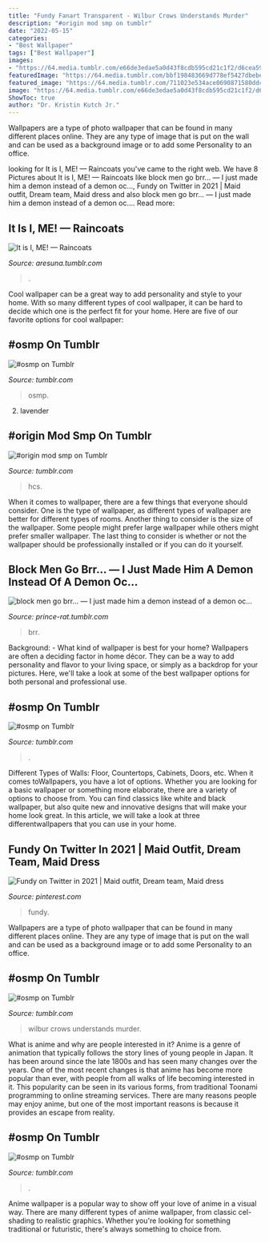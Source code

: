 ```yaml
---
title: "Fundy Fanart Transparent - Wilbur Crows Understands Murder"
description: "#origin mod smp on tumblr"
date: "2022-05-15"
categories:
- "Best Wallpaper"
tags: ["Best Wallpaper"]
images:
- "https://64.media.tumblr.com/e66de3edae5a0d43f8cdb595cd21c1f2/d6cea5911d6773b4-dc/s500x750/e672216eedd0b4690b33cb1ab4a4e8738e20834d.jpg"
featuredImage: "https://64.media.tumblr.com/bbf198483669d778ef5427dbebed4a84/342904e106ab1cf4-7d/s1280x1920/988da1aa5f6682a7e89b969fc122f28a478273b5.png"
featured_image: "https://64.media.tumblr.com/711023e534ace0690871580ddc4f0ed4/e268a6c625d3de6b-c1/s540x810/642b976c8a0f9d3a5d002f26ce6efe9e52fcf96c.png"
image: "https://64.media.tumblr.com/e66de3edae5a0d43f8cdb595cd21c1f2/d6cea5911d6773b4-dc/s500x750/e672216eedd0b4690b33cb1ab4a4e8738e20834d.jpg"
ShowToc: true
author: "Dr. Kristin Kutch Jr."
---
```





Wallpapers are a type of photo wallpaper that can be found in many different places online. They are any type of image that is put on the wall and can be used as a background image or to add some Personality to an office.

	

		
looking for It is I, ME! — Raincoats you've came to the right web. We have 8 Pictures about It is I, ME! — Raincoats like block men go brr... — I just made him a demon instead of a demon oc..., Fundy on Twitter in 2021 | Maid outfit, Dream team, Maid dress and also block men go brr... — I just made him a demon instead of a demon oc.... Read more:
		
    
## It Is I, ME! — Raincoats

<img loading=lazy src="https://64.media.tumblr.com/a055a74753bd3d75c66be7876e8021d1/15594df78616ce07-0d/s1280x1920/bc0cffc3d8149e116add27e90d69f6425edaf9e5.png" onerror="this.onerror=null;this.src='https://tse3.mm.bing.net/th?id=OIP.S2IBf5xScK1eTJKKTR5UswHaJ5&amp;pid=15.1';" alt="It is I, ME! — Raincoats">

_Source: aresuna.tumblr.com_

>. 

	

Cool wallpaper can be a great way to add personality and style to your home. With so many different types of cool wallpaper, it can be hard to decide which one is the perfect fit for your home. Here are five of our favorite options for cool wallpaper: 

    
## #osmp On Tumblr

<img loading=lazy src="https://64.media.tumblr.com/bbf198483669d778ef5427dbebed4a84/342904e106ab1cf4-7d/s1280x1920/988da1aa5f6682a7e89b969fc122f28a478273b5.png" onerror="this.onerror=null;this.src='https://tse3.mm.bing.net/th?id=OIP.HSHRXy9d2se7rgGqM4KApwHaLb&amp;pid=15.1';" alt="#osmp on Tumblr">

_Source: tumblr.com_

>osmp. 

	

2. lavender 

    
## #origin Mod Smp On Tumblr

<img loading=lazy src="https://64.media.tumblr.com/e66de3edae5a0d43f8cdb595cd21c1f2/d6cea5911d6773b4-dc/s500x750/e672216eedd0b4690b33cb1ab4a4e8738e20834d.jpg" onerror="this.onerror=null;this.src='https://tse2.mm.bing.net/th?id=OIP.y3oSzmWId6YleR-V1aDV0gHaFA&amp;pid=15.1';" alt="#origin mod smp on Tumblr">

_Source: tumblr.com_

>hcs. 

	

When it comes to wallpaper, there are a few things that everyone should consider. One is the type of wallpaper, as different types of wallpaper are better for different types of rooms. Another thing to consider is the size of the wallpaper. Some people might prefer large wallpaper while others might prefer smaller wallpaper. The last thing to consider is whether or not the wallpaper should be professionally installed or if you can do it yourself.

    
## Block Men Go Brr... — I Just Made Him A Demon Instead Of A Demon Oc...

<img loading=lazy src="https://64.media.tumblr.com/fb5b8a0edb8453d1c43aa66a413a0435/8596e1be92bdc1cc-15/s1280x1920/c2a6ddbc9e750490d8572ac323f3505e446ed563.png" onerror="this.onerror=null;this.src='https://tse1.mm.bing.net/th?id=OIP.D5Uyj00cYSxeP4eCBaVZqwHaHa&amp;pid=15.1';" alt="block men go brr... — I just made him a demon instead of a demon oc...">

_Source: prince-rat.tumblr.com_

>brr. 

	

Background: - What kind of wallpaper is best for your home?
Wallpapers are often a deciding factor in home décor. They can be a way to add personality and flavor to your living space, or simply as a backdrop for your pictures. Here, we'll take a look at some of the best wallpaper options for both personal and professional use.

    
## #osmp On Tumblr

<img loading=lazy src="https://64.media.tumblr.com/2549eb5c74580196ec35e4b1fe4081b6/342904e106ab1cf4-d4/s540x810/45b8b81f990eb4d4de9fdd08637025c2fae56415.png" onerror="this.onerror=null;this.src='https://tse3.mm.bing.net/th?id=OIP.BHnpZIC1dXxrc7PrG405kgHaE6&amp;pid=15.1';" alt="#osmp on Tumblr">

_Source: tumblr.com_

>. 

	

Different Types of Walls: Floor, Countertops, Cabinets, Doors, etc.
When it comes toWallpapers, you have a lot of options. Whether you are looking for a basic wallpaper or something more elaborate, there are a variety of options to choose from. You can find classics like white and black wallpaper, but also quite new and innovative designs that will make your home look great. In this article, we will take a look at three differentwallpapers that you can use in your home.

    
## Fundy On Twitter In 2021 | Maid Outfit, Dream Team, Maid Dress

<img loading=lazy src="https://i.pinimg.com/originals/bd/01/26/bd012669b8c1751a9588c5ac6b246c6b.jpg" onerror="this.onerror=null;this.src='https://tse1.mm.bing.net/th?id=OIP.v0QjgKP7mBrq0eI9K0Fz2gHaFh&amp;pid=15.1';" alt="Fundy on Twitter in 2021 | Maid outfit, Dream team, Maid dress">

_Source: pinterest.com_

>fundy. 

	



Wallpapers are a type of photo wallpaper that can be found in many different places online. They are any type of image that is put on the wall and can be used as a background image or to add some Personality to an office.

    
## #osmp On Tumblr

<img loading=lazy src="https://64.media.tumblr.com/711023e534ace0690871580ddc4f0ed4/e268a6c625d3de6b-c1/s540x810/642b976c8a0f9d3a5d002f26ce6efe9e52fcf96c.png" onerror="this.onerror=null;this.src='https://tse1.mm.bing.net/th?id=OIP.hn_V2HFeQZXIl27YYHdxvgHaIy&amp;pid=15.1';" alt="#osmp on Tumblr">

_Source: tumblr.com_

>wilbur crows understands murder. 

	

What is anime and why are people interested in it?
Anime is a genre of animation that typically follows the story lines of young people in Japan. It has been around since the late 1800s and has seen many changes over the years. One of the most recent changes is that anime has become more popular than ever, with people from all walks of life becoming interested in it. This popularity can be seen in its various forms, from traditional Toonami programming to online streaming services. There are many reasons people may enjoy anime, but one of the most important reasons is because it provides an escape from reality.

    
## #osmp On Tumblr

<img loading=lazy src="https://64.media.tumblr.com/b96875664e87a89500f76f43d4dddbd9/342904e106ab1cf4-b2/s250x400/7885b4e99de1f0023e40be182010928dad2523e7.png" onerror="this.onerror=null;this.src='https://tse4.mm.bing.net/th?id=OIP.lKrMmEN-23IwJcqwuiMxZQAAAA&amp;pid=15.1';" alt="#osmp on Tumblr">

_Source: tumblr.com_

>. 

	

Anime wallpaper is a popular way to show off your love of anime in a visual way. There are many different types of anime wallpaper, from classic cel-shading to realistic graphics. Whether you're looking for something traditional or futuristic, there's always something to choice from.


